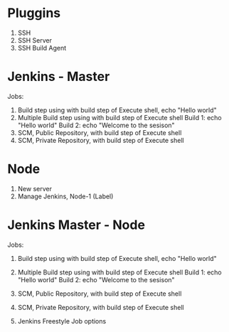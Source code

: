 # Pluggins

1. SSH 
2. SSH Server
3. SSH Build Agent

# Jenkins - Master

Jobs:
1. Build step using with build step of Execute shell, echo "Hello world"
2. Multiple Build step using with build step of Execute shell
    Build 1: echo "Hello world"
    Build 2: echo "Welcome to the sesison"
3. SCM, Public Repository, with build step of Execute shell
4. SCM, Private Repository, with build step of Execute shell

# Node
1. New server
2. Manage Jenkins, Node-1 (Label)

# Jenkins Master  - Node

Jobs:
1. Build step using with build step of Execute shell, echo "Hello world"
2. Multiple Build step using with build step of Execute shell
    Build 1: echo "Hello world"
    Build 2: echo "Welcome to the sesison"
3. SCM, Public Repository, with build step of Execute shell
4. SCM, Private Repository, with build step of Execute shell



1. Jenkins Freestyle Job options

